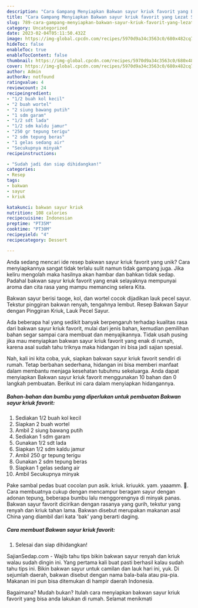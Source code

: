 ```yaml
---
description: "Cara Gampang Menyiapkan Bakwan sayur kriuk favorit yang Lezat Sekali"
title: "Cara Gampang Menyiapkan Bakwan sayur kriuk favorit yang Lezat Sekali"
slug: 789-cara-gampang-menyiapkan-bakwan-sayur-kriuk-favorit-yang-lezat-sekali
category: Uncategorized
date: 2023-02-04T05:11:50.432Z
image: https://img-global.cpcdn.com/recipes/5970d9a34c3563c0/680x482cq70/bakwan-sayur-kriuk-favorit-foto-resep-utama.jpg
hideToc: false
enableToc: true
enableTocContent: false
thumbnail: https://img-global.cpcdn.com/recipes/5970d9a34c3563c0/680x482cq70/bakwan-sayur-kriuk-favorit-foto-resep-utama.jpg
cover: https://img-global.cpcdn.com/recipes/5970d9a34c3563c0/680x482cq70/bakwan-sayur-kriuk-favorit-foto-resep-utama.jpg
author: Admin
authorAv: notfound
ratingvalue: 4
reviewcount: 24
recipeingredient:
- "1/2 buah kol kecil"
- "2 buah wortel"
- "2 siung bawang putih"
- "1 sdm garam"
- "1/2 sdt lada"
- "1/2 sdm kaldu jamur"
- "250 gr tepung terigu"
- "2 sdm tepung beras"
- "1 gelas sedang air"
- "Secukupnya minyak"
recipeinstructions:

- "Sudah jadi dan siap dihidangkan!"
categories:
- Resep
tags:
- bakwan
- sayur
- kriuk

katakunci: bakwan sayur kriuk 
nutrition: 108 calories
recipecuisine: Indonesian
preptime: "PT35M"
cooktime: "PT30M"
recipeyield: "4"
recipecategory: Dessert

---
```





Anda sedang mencari ide resep bakwan sayur kriuk favorit yang unik? Cara menyiapkannya sangat tidak terlalu sulit namun tidak gampang juga. Jika keliru mengolah maka hasilnya akan hambar dan bahkan tidak sedap. Padahal bakwan sayur kriuk favorit yang enak selayaknya mempunyai aroma dan cita rasa yang mampu memancing selera Kita.





Bakwan sayur berisi taoge, kol, dan wortel cocok dijadikan lauk pecel sayur. Tekstur pinggiran bakwan renyah, tengahnya lembut. Resep Bakwan Sayur dengan Pinggiran Kriuk, Lauk Pecel Sayur.

Ada beberapa hal yang sedikit banyak berpengaruh terhadap kualitas rasa dari bakwan sayur kriuk favorit, mulai dari jenis bahan, kemudian pemilihan bahan segar sampai cara membuat dan menyajikannya. Tidak usah pusing jika mau menyiapkan bakwan sayur kriuk favorit yang enak di rumah, karena asal sudah tahu triknya maka hidangan ini bisa jadi sajian spesial.






Nah, kali ini kita coba, yuk, siapkan bakwan sayur kriuk favorit sendiri di rumah. Tetap berbahan sederhana, hidangan ini bisa memberi manfaat dalam membantu menjaga kesehatan tubuhmu sekeluarga. Anda dapat menyiapkan Bakwan sayur kriuk favorit menggunakan 10 bahan dan 0 langkah pembuatan. Berikut ini cara dalam menyiapkan hidangannya.

<!--inarticleads1-->

##### Bahan-bahan dan bumbu yang diperlukan untuk pembuatan Bakwan sayur kriuk favorit:

1. Sediakan 1/2 buah kol kecil
1. Siapkan 2 buah wortel
1. Ambil 2 siung bawang putih
1. Sediakan 1 sdm garam
1. Gunakan 1/2 sdt lada
1. Siapkan 1/2 sdm kaldu jamur
1. Ambil 250 gr tepung terigu
1. Gunakan 2 sdm tepung beras
1. Siapkan 1 gelas sedang air
1. Ambil Secukupnya minyak


Pake sambal pedas buat cocolan pun asik. kriuk. kriuukk. yam. yaaamm. 🤤. Cara membuatnya cukup dengan mencampur beragam sayur dengan adonan tepung, beberapa bumbu lalu menggorengnya di minyak panas. Bakwan sayur favorit dicirikan dengan rasanya yang gurih, tekstur yang renyah dan kriuk tahan lama. Bakwan disebut merupakan makanan asal China yang diambil dari kata &#39;bak&#39; yang berarti daging. 

<!--inarticleads2-->

##### Cara membuat Bakwan sayur kriuk favorit:


1. Selesai dan siap dihidangkan!

SajianSedap.com - Wajib tahu tips bikin bakwan sayur renyah dan kriuk walau sudah dingin ini. Yang pertama kali buat pasti berhasil kalau sudah tahu tips ini. Bikin bakwan sayur untuk camilan dan lauk hari ini, yuk. Di sejumlah daerah, bakwan disebut dengan nama bala-bala atau pia-pia. Makanan ini pun bisa ditemukan di hampir daerah Indonesia. 

Bagaimana? Mudah bukan? Itulah cara menyiapkan bakwan sayur kriuk favorit yang bisa anda lakukan di rumah. Selamat menikmati
